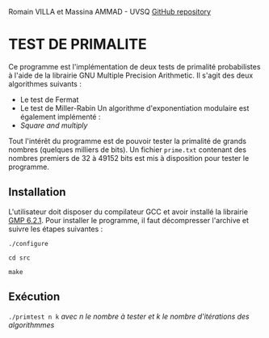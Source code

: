 Romain VILLA et Massina AMMAD - UVSQ
[GitHub repository](https://github.com/romain-villa/primtest)

# TEST DE PRIMALITE

Ce programme est l'implémentation de deux tests de primalité probabilistes à l'aide de la librairie GNU Multiple Precision Arithmetic. Il s'agit des deux algorithmes suivants : 
- Le test de Fermat 
- Le test de Miller-Rabin
Un algorithme d'exponentiation modulaire est également implémenté :
- *Square and multiply*

Tout l'intérêt du programme est de pouvoir tester la primalité de grands nombres (quelques milliers de bits). Un fichier ```prime.txt``` contenant des nombres premiers de 32 à 49152 bits est mis à disposition pour tester le programme.

## Installation

L'utilisateur doit disposer du compilateur GCC et avoir installé la librairie [GMP 6.2.1](https://gmplib.org/).
Pour installer le programme, il faut décompresser l'archive et suivre les étapes suivantes :
 ```
 ./configure

cd src

make
```

## Exécution

```./primtest n k```
*avec n le nombre à tester et k le nombre d'itérations des algorithmmes*
